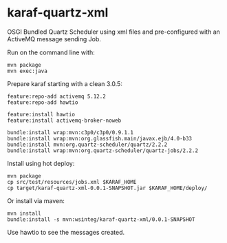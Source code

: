 # karaf-quartz-xml
OSGI Bundled Quartz Scheduler using xml files and pre-configured with an ActiveMQ message sending Job.

Run on the command line with:

    mvn package
    mvn exec:java

Prepare karaf starting with a clean 3.0.5:

    feature:repo-add activemq 5.12.2
    feature:repo-add hawtio 

    feature:install hawtio
    feature:install activemq-broker-noweb 

    bundle:install wrap:mvn:c3p0/c3p0/0.9.1.1
    bundle:install wrap:mvn:org.glassfish.main/javax.ejb/4.0-b33
    bundle:install mvn:org.quartz-scheduler/quartz/2.2.2
    bundle:install wrap:mvn:org.quartz-scheduler/quartz-jobs/2.2.2

Install using hot deploy:

    mvn package
    cp src/test/resources/jobs.xml $KARAF_HOME
    cp target/karaf-quartz-xml-0.0.1-SNAPSHOT.jar $KARAF_HOME/deploy/

Or install via maven:

    mvn install
    bundle:install -s mvn:wsinteg/karaf-quartz-xml/0.0.1-SNAPSHOT

Use hawtio to see the messages created.
